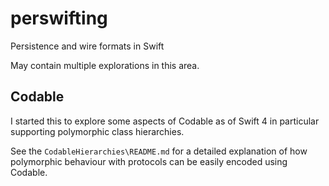 # perswifting
Persistence and wire formats in Swift

May contain multiple explorations in this area.

## Codable

I started this to explore some aspects of Codable as of Swift 4 in particular supporting polymorphic class hierarchies.

See the `CodableHierarchies\README.md` for a detailed explanation of how polymorphic behaviour with protocols can be easily encoded using Codable.